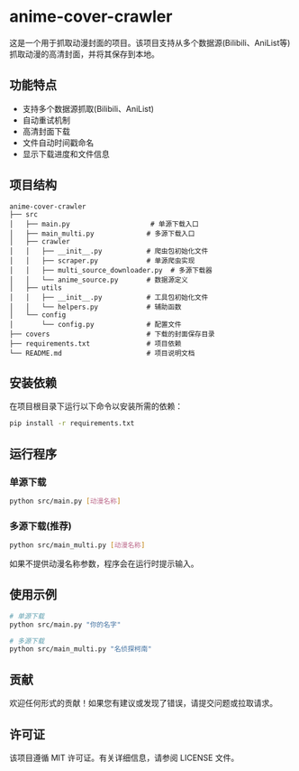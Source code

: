 # anime-cover-crawler

这是一个用于抓取动漫封面的项目。该项目支持从多个数据源(Bilibili、AniList等)抓取动漫的高清封面，并将其保存到本地。

## 功能特点

- 支持多个数据源抓取(Bilibili、AniList)
- 自动重试机制
- 高清封面下载
- 文件自动时间戳命名
- 显示下载进度和文件信息

## 项目结构

```
anime-cover-crawler
├── src
│   ├── main.py                    # 单源下载入口
│   ├── main_multi.py             # 多源下载入口
│   ├── crawler
│   │   ├── __init__.py           # 爬虫包初始化文件
│   │   ├── scraper.py            # 单源爬虫实现
│   │   ├── multi_source_downloader.py  # 多源下载器
│   │   └── anime_source.py       # 数据源定义
│   ├── utils
│   │   ├── __init__.py           # 工具包初始化文件
│   │   └── helpers.py            # 辅助函数
│   └── config
│       └── config.py             # 配置文件
├── covers                        # 下载的封面保存目录
├── requirements.txt              # 项目依赖
└── README.md                     # 项目说明文档
```

## 安装依赖

在项目根目录下运行以下命令以安装所需的依赖：

```bash
pip install -r requirements.txt
```

## 运行程序

### 单源下载
```bash
python src/main.py [动漫名称]
```

### 多源下载(推荐)
```bash
python src/main_multi.py [动漫名称]
```

如果不提供动漫名称参数，程序会在运行时提示输入。

## 使用示例

```bash
# 单源下载
python src/main.py "你的名字"

# 多源下载
python src/main_multi.py "名侦探柯南"
```

## 贡献

欢迎任何形式的贡献！如果您有建议或发现了错误，请提交问题或拉取请求。

## 许可证

该项目遵循 MIT 许可证。有关详细信息，请参阅 LICENSE 文件。